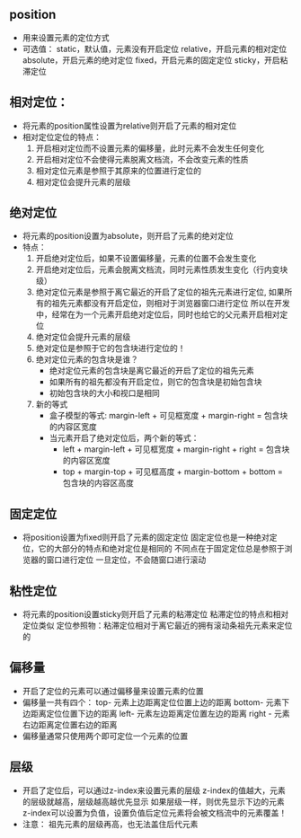 ## position
- 用来设置元素的定位方式
- 可选值：
    static，默认值，元素没有开启定位
    relative，开启元素的相对定位
    absolute，开启元素的绝对定位
    fixed，开启元素的固定定位
    sticky，开启粘滞定位

## 相对定位：
- 将元素的position属性设置为relative则开启了元素的相对定位
- 相对定位定位的特点：
    1. 开启相对定位而不设置元素的偏移量，此时元素不会发生任何变化
    2. 开启相对定位不会使得元素脱离文档流，不会改变元素的性质
    3. 相对定位元素是参照于其原来的位置进行定位的
    4. 相对定位会提升元素的层级

## 绝对定位
- 将元素的position设置为absolute，则开启了元素的绝对定位
- 特点：
    1. 开启绝对定位后，如果不设置偏移量，元素的位置不会发生变化
    2. 开启绝对定位后，元素会脱离文档流，同时元素性质发生变化（行内变块级）
    3. 绝对定位元素是参照于离它最近的开启了定位的祖先元素进行定位,
        如果所有的祖先元素都没有开启定位，则相对于浏览器窗口进行定位
        所以在开发中，经常在为一个元素开启绝对定位后，同时也给它的父元素开启相对定位
    4. 绝对定位会提升元素的层级
    5. 绝对定位是参照于它的包含块进行定位的！
    6. 绝对定位元素的包含块是谁？
        - 绝对定位元素的包含块是离它最近的开启了定位的祖先元素
        - 如果所有的祖先都没有开启定位，则它的包含块是初始包含块
        - 初始包含块的大小和视口是相同
    7. 新的等式
        - 盒子模型的等式:
        margin-left + 可见框宽度 + margin-right = 包含块的内容区宽度
        - 当元素开启了绝对定位后，两个新的等式：
            - left + margin-left + 可见框宽度 + margin-right + right = 包含块的内容区宽度
            - top + margin-top + 可见框高度 + margin-bottom + bottom = 包含块的内容区高度

## 固定定位
- 将position设置为fixed则开启了元素的固定定位
    固定定位也是一种绝对定位，它的大部分的特点和绝对定位是相同的
    不同点在于固定定位总是参照于浏览器的窗口进行定位
    一旦定位，不会随窗口进行滚动

## 粘性定位
- 将元素的position设置sticky则开启了元素的粘滞定位
    粘滞定位的特点和相对定位类似
    定位参照物：粘滞定位相对于离它最近的拥有滚动条祖先元素来定位的

## 偏移量
- 开启了定位的元素可以通过偏移量来设置元素的位置
- 偏移量一共有四个：
    top- 元素上边距离定位位置上边的距离
    bottom- 元素下边距离定位位置下边的距离
    left- 元素左边距离定位置左边的距离
    right - 元素右边距离定位置右边的距离
- 偏移量通常只使用两个即可定位一个元素的位置

## 层级
- 开启了定位后，可以通过z-index来设置元素的层级
    z-index的值越大，元素的层级就越高，层级越高越优先显示
    如果层级一样，则优先显示下边的元素
    z-index可以设置为负值，设置负值后定位元素将会被文档流中的元素覆盖！
- 注意：
    祖先元素的层级再高，也无法盖住后代元素